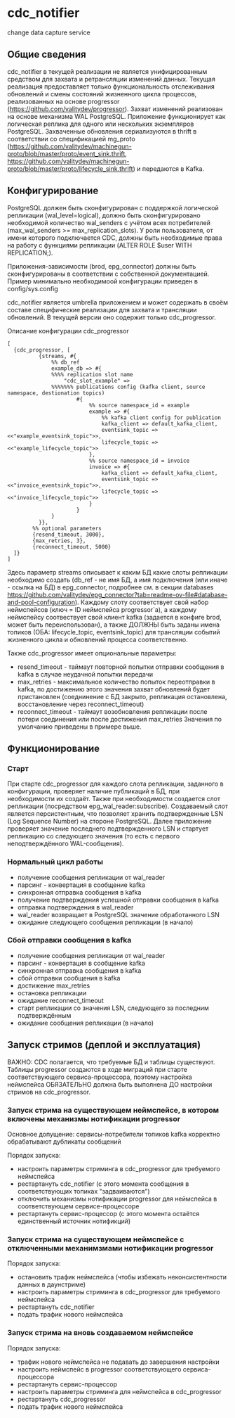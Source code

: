 # cdc_notifier
change data capture service

## Общие сведения

cdc_notifier в текущей реализации не является унифицированным средством для захвата и ретрансляции изменений данных.
Текущая реализация предоставляет только функциональность отслеживания обновлений и смены состояний жизненного цикла
процессов, реализованных на основе progressor (https://github.com/valitydev/progressor).
Захват изменений реализован на основе механизма WAL PostgreSQL. Приложение функционирует как логическая реплика для
одного или нескольких экземпляров PostgreSQL.
Захваченные обновления сериализуются в thrift в соответствии со спецификацией mg_proto (https://github.com/valitydev/machinegun-proto/blob/master/proto/event_sink.thrift, https://github.com/valitydev/machinegun-proto/blob/master/proto/lifecycle_sink.thrift) и передаются в Kafka.

## Конфигурирование

PostgreSQL должен быть сконфигурирован с поддержкой логической репликации (wal_level=logical),
должно быть сконфигурировано необходимой количество wal_senders с учётом всех потребителей
(max_wal_senders >= max_replication_slots).
У роли пользователя, от имени которого подключается CDC, должны быть необходимые права на работу с функциями репликации
(ALTER ROLE $user WITH REPLICATION;).

Приложения-зависимости (brod, epg_connector) должны быть сконфигурированы в соответствии с собственной документацией.
Пример минимально необходимоой конфигурации приведен в config/sys.config

cdc_notifier является umbrella приложением и может содержать в своём составе специфические реализации для захвата и трансляции обновлений.
В текущей версии оно содержит только cdc_progressor.

Описание конфигурации cdc_progressor
```
[
  {cdc_progressor, [
          {streams, #{
              %% db_ref
              example_db => #{
              %%%% replication slot name
                  "cdc_slot_example" =>
              %%%%%%% publications config (kafka client, source namespace, destionation topics)
                      #{
                          %% source namespace_id = example
                          example => #{
                              %% kafka client config for publication
                              kafka_client => default_kafka_client,
                              eventsink_topic => <<"example_eventsink_topic">>,
                              lifecycle_topic => <<"example_lifecycle_topic">>
                          },
                          %% source namespace_id = invoice
                          invoice => #{
                              kafka_client => default_kafka_client,
                              eventsink_topic => <<"invoice_eventsink_topic">>,
                              lifecycle_topic => <<"invoice_lifecycle_topic">>
                          }
                      }
              }
          }},
        %% optional parameters
        {resend_timeout, 3000},
        {max_retries, 3},
        {reconnect_timeout, 5000}
  ]}
]
```

Здесь параметр streams описывает к каким БД какие слоты репликации необходимо создать
(db_ref - не имя БД, а имя подключения (или иначе - ссылка на БД) в epg_connector, подробнее см. в секции databases https://github.com/valitydev/epg_connector?tab=readme-ov-file#database-and-pool-configuration).
Каждому слоту соответствует свой набор неймспейсов (ключ = ID неймспейса progressor`а),
а каждому неймспейсу соотвествует свой клиент kafka (задается в конфиге brod, может быть переиспользован),
а также ДОЛЖНЫ быть заданы имена топиков (ОБА: lifecycle_topic, eventsink_topic) для трансляции событий
жизненного цикла и обновлений процесса соответственно.

Также cdc_progressor имеет опциональные параметры:
- resend_timeout - таймаут повторной попытки отправки сообщения в kafka в случае неудачной попытки передачи
- max_retries - максимальное количество попыток переотправки в kafka, по достижению этого значения захват обновлений
будет пристановлен (соеднинение с БД закрыто, репликация остановлена, восстановление через reconnect_timeout)
- reconnect_timeout - таймаут возобновления репликации после потери соединения или после достижения max_retries
Значения по умолчанию приведены в примере выше.

## Функционирование

### Старт

При старте cdc_progressor для каждого слота репликации, заданного в конфигурации, проверяет наличие публикаций в БД,
при необходимости их создаёт. Также при необходимости создается слот репликации (посредством epg_wal_reader:subscribe).
Создаваемый слот является персистентным, что позволяет хранить подтвержденные LSN (Log Sequence Number) на стороне PostgreSQL.
Далее приложение проверяет значение последнего подтвержденного LSN и стартует репликацию со следующего значения
(то есть с первого неподтверждённого WAL-сообщения).

### Нормальный цикл работы

- получение сообщения репликации от wal_reader
- парсинг - конвертация в сообщение kafka
- синхронная отправка сообщения в kafka
- получение подтверждения успешной отправки сообщения в kafka
- отправка подтверждения в wal_reader
- wal_reader возвращает в PostgreSQL значение обработанного LSN
- ожидание следующего сообщения репликации (в начало)

### Сбой отправки сообщения в kafka

- получение сообщения репликации от wal_reader
- парсинг - конвертация в сообщение kafka
- синхронная отправка сообщения в kafka
- сбой отправки сообщения в kafka
- достижение max_retries
- остановка репликации
- ожидание reconnect_timeout
- старт репликации со значения LSN, следующего за последним подтверждённым
- ожидание сообщения репликации (в начало)

## Запуск стримов (деплой и эксплуатация)

ВАЖНО: CDC полагается, что требуемые БД и таблицы существуют. Таблицы progressor создаются в ходе миграций
при старте соответствующего сервиса-процессора, поэтому настройка неймспейса ОБЯЗАТЕЛЬНО должна быть выполнена
ДО настройки стримов на cdc_progressor.

### Запуск стрима на существующем неймспейсе, в котором включены механизмы нотификации progressor

Основное допущение: сервисы-потребители топиков kafka корректно обрабатывают дубликаты сообщений

Порядок запуска:
- настроить параметры стриминга в cdc_progressor для требуемого неймспейса
- рестартануть cdc_notifier (с этого момента сообщения в соответствующих топиках "задваиваются")
- отключить механизмы нотификации progressor для неймспейса в соответствующем сервисе-процессоре
- рестартануть сервис-процессор (с этого момента остаётся единственный источник нотификций)

### Запуск стрима на существующем неймспейсе с отключенными механимзмами нотификации progressor

Порядок запуска:
- остановить трафик неймспейса (чтобы избежать неконсистентности данных в даунстриме)
- настроить параметры стриминга в cdc_progressor для требуемого неймспейса
- рестартануть cdc_notifier
- подать трафик нового неймспейса

### Запуск стрима на вновь создаваемом неймспейсе

Порядок запуска:
- трафик нового неймспейса не подавать до завершения настройки
- настроить неймспейс в progressor соответствующего сервиса-процессора
- рестартануть сервис-процессор
- настроить параметры стриминга для неймспейса в cdc_progressor
- рестартануть cdc_progressor
- подать трафик нового неймспейса
